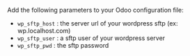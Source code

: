 Add the following parameters to your Odoo configuration file:

- `wp_sftp_host` : the server url of your wordpress sftp (ex:
  wp.localhost.com)
- `wp_sftp_user` : a sftp user of your wordpress server
- `wp_sftp_pwd` : the sftp password
